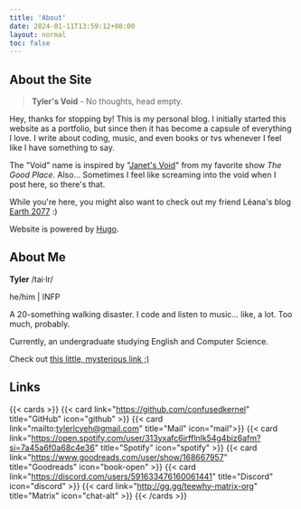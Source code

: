 ```yaml
---
title: 'About'
date: 2024-01-11T13:59:12+08:00
layout: normal
toc: false
---
```


## About the Site

> **Tyler's Void** - No thoughts, head empty.

Hey, thanks for stopping by! This is my personal blog. I initially started this website as a portfolio, but since then it has become a capsule of everything I love. I write about coding, music, and even books or tvs whenever I feel like I have something to say.

The "Void" name is inspired by "[Janet's Void](https://thegoodplace.fandom.com/wiki/The_Void)" from my favorite show *The Good Place*. Also... Sometimes I feel like screaming into the void when I post here, so there's that.

While you're here, you might also want to check out my friend Léana's blog [Earth 2077](https://earth2077.fr) :)

Website is powered by [Hugo](https://gohugo.io/).


## About Me

**Tyler** /tai·lr/

he/him | INFP

A 20-something walking disaster. I code and listen to music... like, a lot. Too much, probably.

Currently, an undergraduate studying English and Computer Science.

Check out [this little, mysterious link ;)](https://bit.ly/3BlS71b)


## Links
{{< cards >}}
  {{< card link="https://github.com/confusedkernel" title="GitHub" icon="github" >}}
  {{< card link="mailto:tylerlcyeh@gmail.com" title="Mail" icon="mail">}}
  {{< card link="https://open.spotify.com/user/313yxafc6irfflnlk54g4biz6afm?si=7a45a6f0a68c4e36" title="Spotify" icon="spotify" >}}
  {{< card link="https://www.goodreads.com/user/show/168667957" title="Goodreads" icon="book-open" >}}
  {{< card link="https://discord.com/users/591633476160061441" title="Discord" icon="discord" >}}
  {{< card link="http://gg.gg/teewhy-matrix-org" title="Matrix" icon="chat-alt" >}}
{{< /cards >}}


